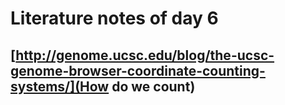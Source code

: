 # Literature notes of day 6

## [http://genome.ucsc.edu/blog/the-ucsc-genome-browser-coordinate-counting-systems/](How do we count)
